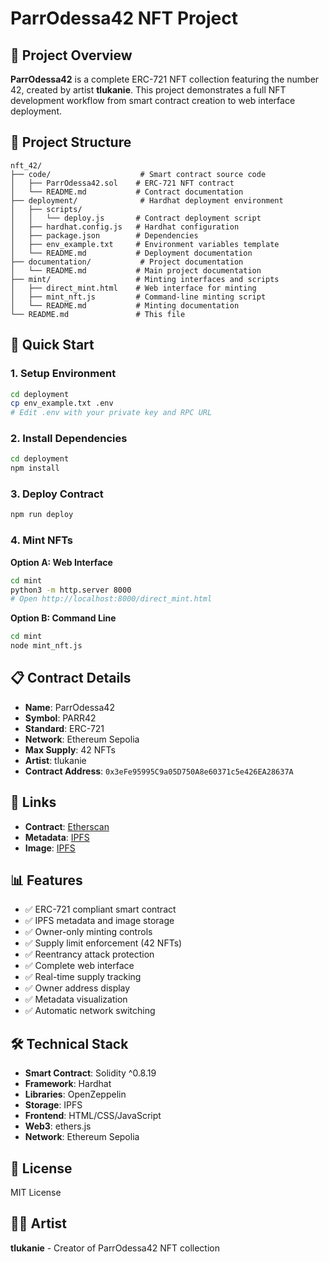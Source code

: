 # ParrOdessa42 NFT Project

## 🎨 Project Overview

**ParrOdessa42** is a complete ERC-721 NFT collection featuring the number 42, created by artist **tlukanie**. This project demonstrates a full NFT development workflow from smart contract creation to web interface deployment.

## 📁 Project Structure

```
nft_42/
├── code/                    # Smart contract source code
│   ├── ParrOdessa42.sol    # ERC-721 NFT contract
│   └── README.md           # Contract documentation
├── deployment/              # Hardhat deployment environment
│   ├── scripts/
│   │   └── deploy.js       # Contract deployment script
│   ├── hardhat.config.js   # Hardhat configuration
│   ├── package.json        # Dependencies
│   ├── env_example.txt     # Environment variables template
│   └── README.md           # Deployment documentation
├── documentation/           # Project documentation
│   └── README.md           # Main project documentation
├── mint/                   # Minting interfaces and scripts
│   ├── direct_mint.html    # Web interface for minting
│   ├── mint_nft.js         # Command-line minting script
│   └── README.md           # Minting documentation
└── README.md               # This file
```

## 🚀 Quick Start

### 1. Setup Environment
```bash
cd deployment
cp env_example.txt .env
# Edit .env with your private key and RPC URL
```

### 2. Install Dependencies
```bash
cd deployment
npm install
```

### 3. Deploy Contract
```bash
npm run deploy
```

### 4. Mint NFTs
**Option A: Web Interface**
```bash
cd mint
python3 -m http.server 8000
# Open http://localhost:8000/direct_mint.html
```

**Option B: Command Line**
```bash
cd mint
node mint_nft.js
```

## 📋 Contract Details

- **Name**: ParrOdessa42
- **Symbol**: PARR42
- **Standard**: ERC-721
- **Network**: Ethereum Sepolia
- **Max Supply**: 42 NFTs
- **Artist**: tlukanie
- **Contract Address**: `0x3eFe95995C9a05D750A8e60371c5e426EA28637A`

## 🔗 Links

- **Contract**: [Etherscan](https://sepolia.etherscan.io/address/0x3eFe95995C9a05D750A8e60371c5e426EA28637A)
- **Metadata**: [IPFS](https://ipfs.io/ipfs/bafkreieg4lxxqed34oda2kixk4estsx5cspeuhezjr64kswxt6p3xnoqyy)
- **Image**: [IPFS](https://ipfs.io/ipfs/bafybeiglvaqgqwhojustotdalr6v4jxkli4agdtxr5nlsa2u45dikxfxqi)

## 📊 Features

- ✅ ERC-721 compliant smart contract
- ✅ IPFS metadata and image storage
- ✅ Owner-only minting controls
- ✅ Supply limit enforcement (42 NFTs)
- ✅ Reentrancy attack protection
- ✅ Complete web interface
- ✅ Real-time supply tracking
- ✅ Owner address display
- ✅ Metadata visualization
- ✅ Automatic network switching

## 🛠️ Technical Stack

- **Smart Contract**: Solidity ^0.8.19
- **Framework**: Hardhat
- **Libraries**: OpenZeppelin
- **Storage**: IPFS
- **Frontend**: HTML/CSS/JavaScript
- **Web3**: ethers.js
- **Network**: Ethereum Sepolia

## 📝 License

MIT License

## 👨‍🎨 Artist

**tlukanie** - Creator of ParrOdessa42 NFT collection
